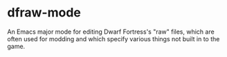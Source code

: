 # dfraw-mode
An Emacs major mode for editing Dwarf Fortress's "raw" files, which are often
used for modding and which specify various things not built in to the
game.
